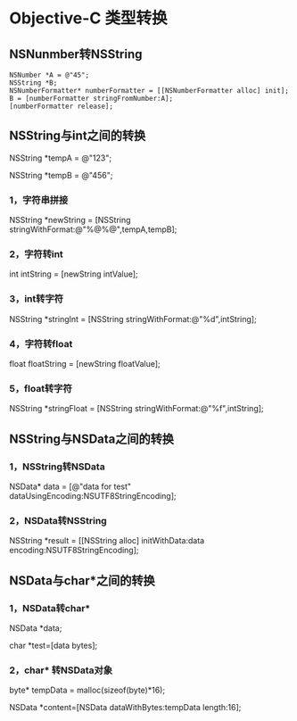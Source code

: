 Objective-C 类型转换
===================

NSNunmber转NSString
-------------------

	NSNumber *A = @"45";
	NSString *B;
	NSNumberFormatter* numberFormatter = [[NSNumberFormatter alloc] init];
	B = [numberFormatter stringFromNumber:A];
	[numberFormatter release];

NSString与int之间的转换
---------------------

NSString *tempA = @"123";

NSString *tempB = @"456";

### 1，字符串拼接

NSString *newString = [NSString stringWithFormat:@"%@%@",tempA,tempB];

### 2，字符转int

int intString = [newString intValue];

### 3，int转字符

NSString *stringInt = [NSString stringWithFormat:@"%d",intString];

### 4，字符转float

float floatString = [newString floatValue];

### 5，float转字符

NSString *stringFloat = [NSString stringWithFormat:@"%f",intString];


NSString与NSData之间的转换 
------------------------

### 1，NSString转NSData

NSData* data = [@"data for test" dataUsingEncoding:NSUTF8StringEncoding]; 

### 2，NSData转NSString

NSString *result = [[NSString alloc] initWithData:data  encoding:NSUTF8StringEncoding];
 
NSData与char*之间的转换
---------------------

### 1，NSData转char*

NSData *data; 

char *test=[data bytes]; 

### 2，char* 转NSData对象 

byte* tempData = malloc(sizeof(byte)*16); 

NSData *content=[NSData dataWithBytes:tempData length:16];